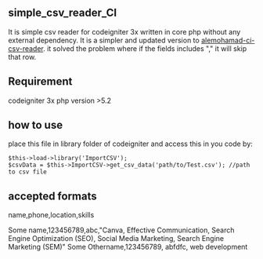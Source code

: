 ## simple_csv_reader_CI
It is simple csv reader for codeigniter 3x written in core php without any external dependency.
It is a simpler and updated version to [alemohamad-ci-csv-reader](https://github.com/alemohamad/ci-csv-reader).
it solved the problem where if the fields includes "," it will skip that row.

##  Requirement
codeigniter 3x
php version >5.2

## how to use
place this file in library folder of codeigniter and access this in you code by:

```
$this->load->library('ImportCSV');
$csvData = $this->ImportCSV->get_csv_data('path/to/Test.csv'); //path to csv file
```
## accepted formats
name,phone,location,skills

Some name,123456789,abc,"Canva, Effective Communication, Search Engine Optimization (SEO), Social Media Marketing, Search Engine Marketing (SEM)"
Some Othername,123456789, abfdfc, web development


